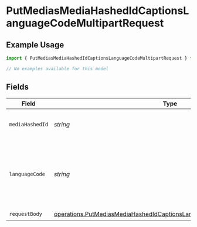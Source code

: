 # PutMediasMediaHashedIdCaptionsLanguageCodeMultipartRequest

## Example Usage

```typescript
import { PutMediasMediaHashedIdCaptionsLanguageCodeMultipartRequest } from "wistia/models/operations";

// No examples available for this model
```

## Fields

| Field                                                                                                                                                                  | Type                                                                                                                                                                   | Required                                                                                                                                                               | Description                                                                                                                                                            |
| ---------------------------------------------------------------------------------------------------------------------------------------------------------------------- | ---------------------------------------------------------------------------------------------------------------------------------------------------------------------- | ---------------------------------------------------------------------------------------------------------------------------------------------------------------------- | ---------------------------------------------------------------------------------------------------------------------------------------------------------------------- |
| `mediaHashedId`                                                                                                                                                        | *string*                                                                                                                                                               | :heavy_check_mark:                                                                                                                                                     | Unique identifier for the video.                                                                                                                                       |
| `languageCode`                                                                                                                                                         | *string*                                                                                                                                                               | :heavy_check_mark:                                                                                                                                                     | Language code conforming to ISO-639-2 for which the captions should be updated.                                                                                        |
| `requestBody`                                                                                                                                                          | [operations.PutMediasMediaHashedIdCaptionsLanguageCodeMultipartRequestBody](../../models/operations/putmediasmediahashedidcaptionslanguagecodemultipartrequestbody.md) | :heavy_check_mark:                                                                                                                                                     | N/A                                                                                                                                                                    |